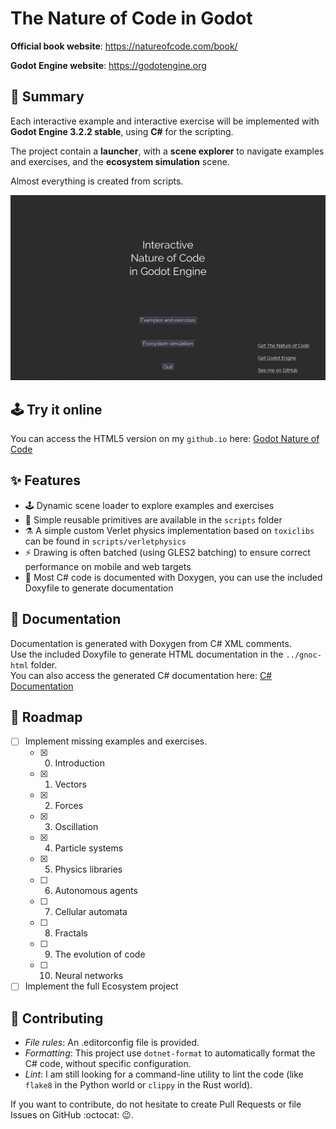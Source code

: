 # The Nature of Code in Godot

**Official book website**: https://natureofcode.com/book/

**Godot Engine website**: https://godotengine.org

## :page_facing_up: Summary

Each interactive example and interactive exercise will be implemented with **Godot Engine 3.2.2 stable**, using **C#** for the scripting.

The project contain a **launcher**, with a **scene explorer** to navigate examples and exercises, and the **ecosystem simulation** scene.

Almost everything is created from scripts.

![screen](./docs/screen.gif)

## :joystick: Try it online

You can access the HTML5 version on my `github.io` here: [Godot Nature of Code](https://srynetix.github.io/gamedev/godot-nature-of-code/index.html)  

## :sparkles: Features

- :joystick: Dynamic scene loader to explore examples and exercises
- :art: Simple reusable primitives are available in the `scripts` folder
- :alembic: A simple custom Verlet physics implementation based on `toxiclibs` can be found in `scripts/verletphysics`
- :zap: Drawing is often batched (using GLES2 batching) to ensure correct performance on mobile and web targets
- :book: Most C# code is documented with Doxygen, you can use the included Doxyfile to generate documentation

## :book: Documentation

Documentation is generated with Doxygen from C# XML comments.  
Use the included Doxyfile to generate HTML documentation in the `../gnoc-html` folder.  
You can also access the generated C# documentation here: [C# Documentation](https://srynetix.github.io/gamedev/godot-nature-of-code/docs/annotated.html)

## :date: Roadmap

- [ ] Implement missing examples and exercises.
  - [x] 00. Introduction
  - [x] 01. Vectors
  - [x] 02. Forces
  - [x] 03. Oscillation
  - [x] 04. Particle systems
  - [x] 05. Physics libraries
  - [ ] 06. Autonomous agents
  - [ ] 07. Cellular automata
  - [ ] 08. Fractals
  - [ ] 09. The evolution of code
  - [ ] 10. Neural networks
- [ ] Implement the full Ecosystem project

## :mage: Contributing

- *File rules*: An .editorconfig file is provided.    
- *Formatting*: This project use `dotnet-format` to automatically format the C# code, without specific configuration.
- *Lint*: I am still looking for a command-line utility to lint the code (like `flake8` in the Python world or `clippy` in the Rust world).

If you want to contribute, do not hesitate to create Pull Requests or file Issues on GitHub :octocat: :wink:. 